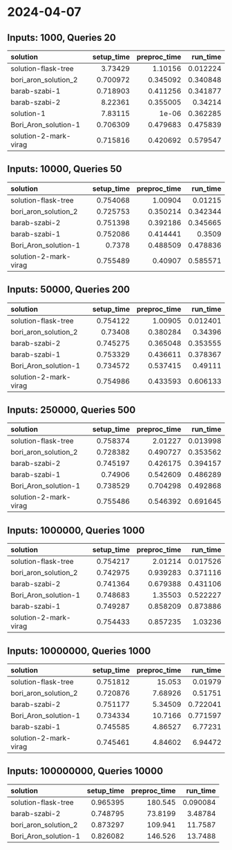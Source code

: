 # 2024-04-07

## Inputs: 1000, Queries 20

| solution              |   setup_time |   preproc_time |   run_time |
|:----------------------|-------------:|---------------:|-----------:|
| solution-flask-tree   |     3.73429  |       1.10156  |   0.012224 |
| bori_aron_solution_2  |     0.700972 |       0.345092 |   0.340848 |
| barab-szabi-1         |     0.718903 |       0.411256 |   0.341877 |
| barab-szabi-2         |     8.22361  |       0.355005 |   0.34214  |
| solution-1            |     7.83115  |       1e-06    |   0.362285 |
| Bori_Aron_solution-1  |     0.706309 |       0.479683 |   0.475839 |
| solution-2-mark-virag |     0.715816 |       0.420692 |   0.579547 |

## Inputs: 10000, Queries 50

| solution              |   setup_time |   preproc_time |   run_time |
|:----------------------|-------------:|---------------:|-----------:|
| solution-flask-tree   |     0.754068 |       1.00904  |   0.01215  |
| bori_aron_solution_2  |     0.725753 |       0.350214 |   0.342344 |
| barab-szabi-2         |     0.751398 |       0.392186 |   0.345665 |
| barab-szabi-1         |     0.752086 |       0.414441 |   0.3509   |
| Bori_Aron_solution-1  |     0.7378   |       0.488509 |   0.478836 |
| solution-2-mark-virag |     0.755489 |       0.40907  |   0.585571 |

## Inputs: 50000, Queries 200

| solution              |   setup_time |   preproc_time |   run_time |
|:----------------------|-------------:|---------------:|-----------:|
| solution-flask-tree   |     0.754122 |       1.00905  |   0.012401 |
| bori_aron_solution_2  |     0.73408  |       0.380284 |   0.34396  |
| barab-szabi-2         |     0.745275 |       0.365048 |   0.353555 |
| barab-szabi-1         |     0.753329 |       0.436611 |   0.378367 |
| Bori_Aron_solution-1  |     0.734572 |       0.537415 |   0.49111  |
| solution-2-mark-virag |     0.754986 |       0.433593 |   0.606133 |

## Inputs: 250000, Queries 500

| solution              |   setup_time |   preproc_time |   run_time |
|:----------------------|-------------:|---------------:|-----------:|
| solution-flask-tree   |     0.758374 |       2.01227  |   0.013998 |
| bori_aron_solution_2  |     0.728382 |       0.490727 |   0.353562 |
| barab-szabi-2         |     0.745197 |       0.426175 |   0.394157 |
| barab-szabi-1         |     0.74906  |       0.542609 |   0.486289 |
| Bori_Aron_solution-1  |     0.738529 |       0.704298 |   0.492868 |
| solution-2-mark-virag |     0.755486 |       0.546392 |   0.691645 |

## Inputs: 1000000, Queries 1000

| solution              |   setup_time |   preproc_time |   run_time |
|:----------------------|-------------:|---------------:|-----------:|
| solution-flask-tree   |     0.754217 |       2.01214  |   0.017526 |
| bori_aron_solution_2  |     0.742975 |       0.939283 |   0.371116 |
| barab-szabi-2         |     0.741364 |       0.679388 |   0.431106 |
| Bori_Aron_solution-1  |     0.748683 |       1.35503  |   0.522227 |
| barab-szabi-1         |     0.749287 |       0.858209 |   0.873886 |
| solution-2-mark-virag |     0.754433 |       0.857235 |   1.03236  |

## Inputs: 10000000, Queries 1000

| solution              |   setup_time |   preproc_time |   run_time |
|:----------------------|-------------:|---------------:|-----------:|
| solution-flask-tree   |     0.751812 |       15.053   |   0.01979  |
| bori_aron_solution_2  |     0.720876 |        7.68926 |   0.51751  |
| barab-szabi-2         |     0.751177 |        5.34509 |   0.722041 |
| Bori_Aron_solution-1  |     0.734334 |       10.7166  |   0.771597 |
| barab-szabi-1         |     0.745585 |        4.86527 |   6.77231  |
| solution-2-mark-virag |     0.745461 |        4.84602 |   6.94472  |

## Inputs: 100000000, Queries 10000

| solution             |   setup_time |   preproc_time |   run_time |
|:---------------------|-------------:|---------------:|-----------:|
| solution-flask-tree  |     0.965395 |       180.545  |   0.090084 |
| barab-szabi-2        |     0.748795 |        73.8199 |   3.48784  |
| bori_aron_solution_2 |     0.873297 |       109.941  |  11.7587   |
| Bori_Aron_solution-1 |     0.826082 |       146.526  |  13.7488   |